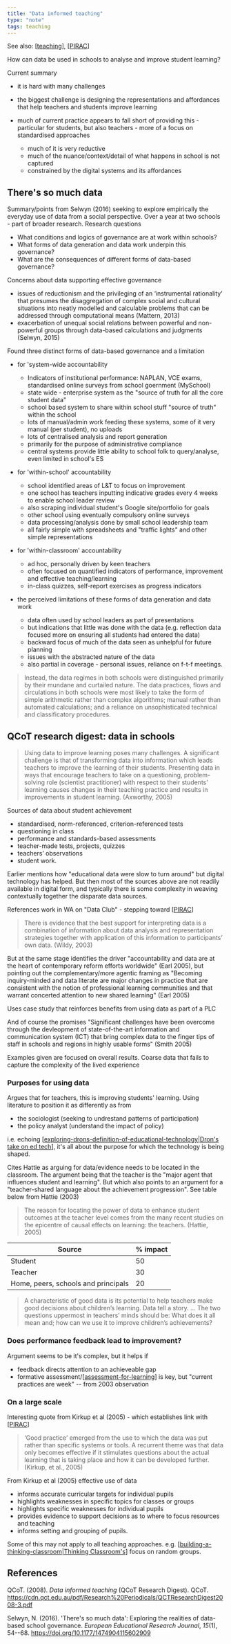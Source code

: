 ```yaml
---
title: "Data informed teaching"
type: "note"
tags: teaching
---
```


See also: [[teaching]], [[PIRAC]]

How can data be used in schools to analyse and improve student learning?

Current summary

- it is hard with many challenges
- the biggest challenge is designing the representations and affordances that help teachers and students improve learning
- much of current practice appears to fall short of providing this - particular for students, but also teachers - more of a focus on standardised approaches

    - much of it is very reductive
    - much of the nuance/context/detail of what happens in school is not captured
    - constrained by the digital systems and its affordances

## There's so much data

Summary/points from Selwyn (2016) seeking to explore empirically the everyday use of data from a social perspective. Over a year at two schools - part of broader research. Research questions

- What conditions and logics of governance are at work within schools? 
- What forms of data generation and data work underpin this governance? 
- What are the consequences of different forms of data-based governance?

Concerns about data supporting effective governance

- issues of reductionism and the privileging of an ‘instrumental rationality’ that presumes the disaggregation of complex social and cultural situations into neatly modelled and calculable problems that can be addressed through computational means (Mattern, 2013)
- exacerbation of unequal social relations between powerful and non-powerful groups through data-based calculations and judgments (Selwyn, 2015)

Found three distinct forms of data-based governance and a limitation

- for 'system-wide accountability

    - Indicators of institutional performance: NAPLAN, VCE exams, standardised online surveys from school goernment (MySchool)
    - state wide - enterprise system as the "source of truth for all the core student data"
    - school based system to share within school stuff "source of truth" within the school
    - lots of manual/admin work feeding these systems, some of it very manual (per student), no uploads
    - lots of centralised analysis and report generation
    - primarily for the purpose of administrative compliance 
    - central systems provide little ability to school folk to query/analyse, even limited in school's ES

- for 'within-school' accountability

    - school identified areas of L&T to focus on improvement
    - one school has teachers inputting indicative grades every 4 weeks to enable school leader review
    - also scraping individual student's Google site/portfolio for goals
    - other school using eventually compulsory online surveys
    - data processing/analysis done by small school leadership team
    - all fairly simple with spreadsheets and "traffic lights" and other simple representations

- for 'within-classroom' accountability

    - ad hoc, personally driven by keen teachers
    - often focused on quantified indicators of performance, improvement and effective teaching/learning
    - in-class quizzes, self-report exercises as progress indicators

- the perceived limitations of these forms of data generation and data work

    - data often used by school leaders as part of presentations
    - but indications that little was done with the data (e.g. reflection data focused more on ensuring all students had entered the data)
    - backward focus of much of the data seen as unhelpful for future planning
    - issues with the abstracted nature of the data
    - also partial in coverage - personal issues, reliance on f-t-f meetings.

> Instead, the data regimes in both schools were distinguished primarily by their mundane and curtailed nature. The data practices, flows and circulations in both schools were most likely to take the form of simple arithmetic rather than complex algorithms; manual rather than automated calculations; and a reliance on unsophisticated technical and classificatory procedures.

## QCoT research digest: data in schools

> Using data to improve learning poses many challenges. A significant challenge is that of transforming data into information which leads teachers to improve the learning of their students.
> Presenting data in ways that encourage teachers to take on a questioning, problem-solving role (scientist practitioner) with respect to their students’ learning causes changes in their teaching practice and results in improvements in student learning. (Axworthy, 2005)

Sources of data about student achievement

- standardised, norm-referenced, criterion-referenced tests 
- questioning in class 
- performance and standards-based assessments 
- teacher-made tests, projects, quizzes 
- teachers’ observations 
- student work.

Earlier mentions how "educational data were slow to turn around" but digital technology has helped. But then most of the sources above are not readily available in digital form, and typically there is some complexity in weaving contextually together the disparate data sources.

References work in WA on "Data Club" - stepping toward [[PIRAC]]

> There is evidence that the best support for interpreting data is a combination of information about data analysis and representation strategies together with application of this information to participants’ own data. (Wildy, 2003)

But at the same stage identifies the driver "accountability and data are at the heart of contemporary reform efforts worldwide" (Earl 2005), but pointing out the complementary/more agentic framing as "Becoming inquiry-minded and data literate are major changes in practice that are consistent with the notion of professional learning communities and that warrant concerted attention to new shared learning" (Earl 2005)

Uses case study that reinforces benefits from using data as part of a PLC

And of course the promises "Significant challenges have been overcome through the devleopment of state-of-the-art information and communication system (ICT) that bring complex data to the finger tips of staff in schools and regions in highly usable forms" (Smith 2005)

Examples given are focused on overall results. Coarse data that fails to capture the complexity of the lived experience

### Purposes for using data

Argues that for teachers, this is improving students' learning. Using literature to position it as differently as from 

- the sociologist (seeking to undrestand patterns of participation)
- the policy analyst (understand the impact of policy)

i.e. echoing [[exploring-drons-definition-of-educational-technology|Dron's take on ed tech]], it's all about the purpose for which the technology is being shaped.

Cites Hattie as arguing for data/evidence needs to be located in the classroom. The argument being that the teacher is the "major agent that influences student and learning". But which also points to an argument for a "teacher-shared language about the achievement progression". See table below from Hattie (2003)

> The reason for locating the power of data to enhance student outcomes at the teacher level comes from the many recent studies on the epicentre of causal effects on learning: the teachers. (Hattie, 2005)

| Source | % impact |
| --- | --- |
| Student | 50 |
| Teacher | 30 |
| Home, peers, schools and principals | 20 |

> A characteristic of good data is its potential to help teachers make good decisions about children’s learning. Data tell a story. ... The two questions uppermost in teachers’ minds should be: What does it all mean and; how can we use it to improve children’s achievements?

### Does performance feedback lead to improvement?

Argument seems to be it's complex, but it helps if

- feedback directs attention to an achieveable gap
- formative assessment/[[assessment-for-learning]] is key, but "current practices are week" -- from 2003 observation

### On a large scale

Interesting quote from Kirkup et al (2005) - which establishes link with [[PIRAC]]

> ‘Good practice’ emerged from the use to which the data was put rather than specific systems or tools. A recurrent theme was that data only becomes effective if it stimulates questions about the actual learning that is taking place and how it can be developed further. (Kirkup, et al., 2005)

From Kirkup et al (2005) effective use of data

- informs accurate curricular targets for individual pupils 
- highlights weaknesses in specific topics for classes or groups 
- highlights specific weaknesses for individual pupils 
- provides evidence to support decisions as to where to focus resources and teaching 
- informs setting and grouping of pupils.

Some of this may not apply to all teaching approaches. e.g. [[building-a-thinking-classroom|Thinking Classroom's]] focus on random groups.

## References

QCoT. (2008). *Data informed teaching* (QCoT Research Digest). QCoT. <https://cdn.qct.edu.au/pdf/Research%20Periodicals/QCTResearchDigest2008-3.pdf>

Selwyn, N. (2016). 'There's so much data': Exploring the realities of data-based school governance. *European Educational Research Journal*, *15*(1), 54--68. <https://doi.org/10.1177/1474904115602909>

[//begin]: # "Autogenerated link references for markdown compatibility"
[teaching]: teaching "Teaching"
[PIRAC]: pirac "PIRAC"
[exploring-drons-definition-of-educational-technology|Dron's take on ed tech]: ../../share/blog/2021/exploring-drons-definition-of-educational-technology "exploring-drons-definition-of-educational-technology"
[assessment-for-learning]: Assessment/assessment-for-learning "Assessment for learning"
[building-a-thinking-classroom|Thinking Classroom's]: Mathematics/building-a-thinking-classroom "Building a thinking classroom"
[//end]: # "Autogenerated link references"